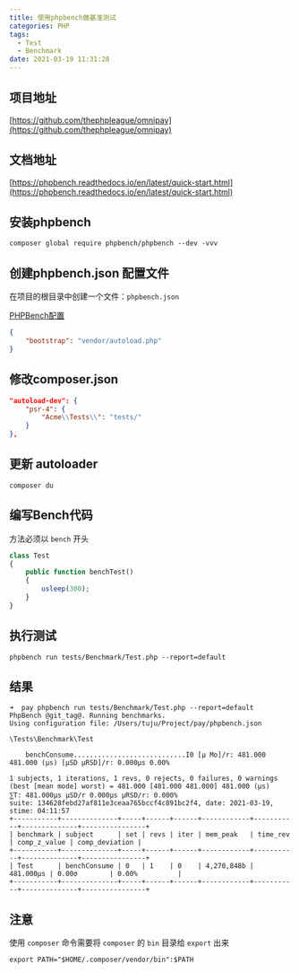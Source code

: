 ```yaml
---
title: 使用phpbench做基准测试
categories: PHP
tags:
  - Test
  - Benchmark
date: 2021-03-19 11:31:28
---
```


## 项目地址
[https://github.com/thephpleague/omnipay](https://github.com/thephpleague/omnipay)

## 文档地址

[https://phpbench.readthedocs.io/en/latest/quick-start.html](https://phpbench.readthedocs.io/en/latest/quick-start.html)

## 安装phpbench

````console
composer global require phpbench/phpbench --dev -vvv
````

## 创建phpbench.json 配置文件

在项目的根目录中创建一个文件：`phpbench.json`

[PHPBench配置](https://phpbench.readthedocs.io/en/latest/quick-start.html#phpbench-configuration)

```json
{
    "bootstrap": "vendor/autoload.php"
}
```

## 修改composer.json

```json
"autoload-dev": {
    "psr-4": {
        "Acme\\Tests\\": "tests/"
    }
},
```

## 更新 autoloader

``` console
composer du
```

## 编写Bench代码

方法必须以 `bench` 开头

```php
class Test
{
    public function benchTest()
    {
        usleep(300);
    }
}
```

## 执行测试

```
phpbench run tests/Benchmark/Test.php --report=default
```

## 结果

```console
➜  pay phpbench run tests/Benchmark/Test.php --report=default
PhpBench @git_tag@. Running benchmarks.
Using configuration file: /Users/tuju/Project/pay/phpbench.json

\Tests\Benchmark\Test

    benchConsume............................I0 [μ Mo]/r: 481.000 481.000 (μs) [μSD μRSD]/r: 0.000μs 0.00%

1 subjects, 1 iterations, 1 revs, 0 rejects, 0 failures, 0 warnings
(best [mean mode] worst) = 481.000 [481.000 481.000] 481.000 (μs)
⅀T: 481.000μs μSD/r 0.000μs μRSD/r: 0.000%
suite: 134628febd27af811e3ceaa765bccf4c891bc2f4, date: 2021-03-19, stime: 04:11:57
+-----------+--------------+-----+------+------+------------+-----------+--------------+----------------+
| benchmark | subject      | set | revs | iter | mem_peak   | time_rev  | comp_z_value | comp_deviation |
+-----------+--------------+-----+------+------+------------+-----------+--------------+----------------+
| Test      | benchConsume | 0   | 1    | 0    | 4,270,848b | 481.000μs | 0.00σ        | 0.00%          |
+-----------+--------------+-----+------+------+------------+-----------+--------------+----------------+

```

## 注意

使用 `composer` 命令需要将 `composer` 的 `bin` 目录给 `export` 出来

```console
export PATH="$HOME/.composer/vendor/bin":$PATH
```

